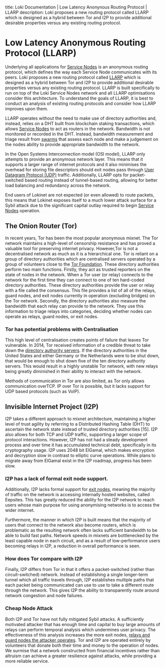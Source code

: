title: Loki Documentation | Low Latency Anonynous Routing Protocol | LLARP
description: Loki proposes a new routing protocol called LLARP which is designed as a hybrid between Tor and I2P to provide additional desirable properties versus any existing routing protocol.

# Low Latency Anonymous Routing Protocol (LLARP)

Underlying all applications for [Service Nodes](../ServiceNodes/SNOverview.md) is an anonymous routing protocol, which defines the way each Service Node communicates with its peers.  Loki proposes a new routing protocol called [LLARP](https://github.com/loki-project/loki-network) which is designed as a hybrid between Tor and I2P to provide additional desirable properties versus any existing routing protocol.  LLARP is built specifically to run on top of the Loki Service Nodes network and all LLARP optimisations consider this architecture. To understand the goals of LLARP, it is best to conduct an analysis of existing routing protocols and consider how LLARP improves upon them.

LLARP operates without the need to make use of directory authorities and, instead, relies on a DHT built from blockchain staking transactions, which allows [Service Nodes](../ServiceNodes/SNOverview.md) to act as routers in the network.  Bandwidth is not monitored or recorded in the DHT. Instead, bandwidth measurement and triage result from [swarms](../Advanced/SwarmFlagging.md) that assess each node and make a judgement on the nodes ability to provide appropriate bandwidth to the network.

In the Open Systems Interconnection model (OSI model), LLARP only attempts to provide an anonymous network layer. This means that it supports a larger range of internet protocols and it also minimises the overhead for storing file descriptors should exit nodes pass through [User Datagram Protocol (UDP)](https://en.wikipedia.org/wiki/OSI_model) traffic.  Additionally, LLARP opts for packet-switched based routing instead of tunnel-based routing, allowing for better load balancing and redundancy across the network.

End users of Lokinet are not expected (or even allowed) to route packets, this means that Lokinet exposes itself to a much lower attack surface for a Sybil attack due to the significant capital outlay required to begin [Service Nodes](../ServiceNodes/SNOverview.md) operation.

## The Onion Router (Tor)

In recent years, Tor has been the most popular anonymous mixnet. The Tor network maintains a high-level of censorship  resistance and has proved a valuable tool for preserving internet privacy. However,Tor is not a decentralised network as much as it is a hierarchical one. Tor is reliant on a group of directory authorities which are centralised servers operated by a group of volunteers close to the [Tor Foundation](https://www.torproject.org/docs/faq#KeyManagement). These directory authorities perform two main functions.  Firstly, they act as trusted reporters on the state of nodes in the network. When a Tor user (or relay) connects to the network for the first time they can connect to one of ten hard-coded directory authorities.  These directory authorities provide the user or relay with a file called the consensus. This file provides a list of all of the relays, guard nodes, and exit nodes currently in operation (excluding bridges) on the Tor network. Secondly, the directory authorities also measure the bandwidth that each relay can provide to the network.  They use this information to triage relays into categories, deciding whether nodes can operate as relays, guard nodes, or exit nodes.

### Tor has potential problems with Centralisation

This high level of centralisation creates points of failure that leaves Tor vulnerable. In 2014, Tor received information of a credible threat to take down the [directory authority servers](https://blog.torproject.org/possible-upcoming-attempts-disable-tor-network). If the directory authorities in the United States and either Germany or the Netherlands were to be shut down, that would be enough to shut down five of the ten directory authority servers. This would result in a highly unstable Tor network, with new relays being greatly diminished in their ability to interact with the network.

Methods of communication in Tor are also limited, as Tor only allows communication overTCP. IP over Tor is possible, but it lacks support for UDP based protocols (such as VoIP).

## Invisible Internet Project (I2P)

I2P takes a different approach to mixnet architecture, maintaining a higher level of trust agility by referring to a Distributed Hashing Table (DHT) to ascertain the network state instead of trusted directory authorities [15]. I2P also allows for both TCP and UDP traffic, supporting a larger scope of protocol interactions. However, I2P has not had a steady development process and over time it has accumulated technical debt, specifically in its cryptography usage. I2P uses 2048 bit ElGamal, which makes encryption and decryption slow in contrast to elliptic curve operations. While plans to migrate away from ElGamal exist in the I2P roadmap, progress has been slow.

### I2P has a lack of formal exit node support.

Additionally, I2P lacks formal support for [exit nodes](../Lokinet/Guides/ExitNode.md), meaning the majority of traffic on the network is accessing internally hosted websites, called Eepsites. This has greatly reduced the ability for the I2P network to reach users whose main purpose for using anonymising networks is to access the wider internet.

Furthermore, the manner in which I2P is built means that the majority of users that connect to  the  network  also  become  routers, which is problematic as the resulting network often lacks sufficient bandwidth to be able to build fast paths.   Network speeds in mixnets are bottlenecked by the least capable node in each circuit, and as a result of low-performance users becoming relays in I2P, a reduction in overall performance is seen.

### How does Tor compare with I2P

Finally, I2P differs from Tor in that it offers a packet-switched (rather than circuit-switched) network. Instead of establishing a single longer-term tunnel which all traffic travels through, I2P establishes multiple paths that each packet being communicated can use to use to take a different route through the network.  This gives I2P the ability to transparently route around network congestion and node failures.

### Cheap Node Attack

Both I2P and Tor have not fully mitigated Sybil attacks.  A sufficiently motivated attacker that has enough time and  capital to buy large amounts of relays can perform temporal analysis which undermines user privacy. The effectiveness of this analysis increases the more exit nodes, [relays and guard nodes the attacker operates](https://arxiv.org/abs/1602.07787). Tor and I2P are operated entirely by volunteers that donate both their time and money to the operation of nodes. We surmise that a network constructed from financial incentives rather than altruism can achieve a greater resilience against attacks, while providing a more reliable service.